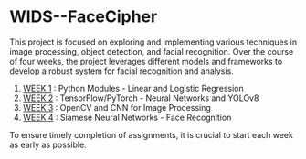 # WIDS--FaceCipher
This project is focused on exploring and implementing various techniques in image processing, object detection, and facial recognition. Over the course of four weeks, the project leverages different models and frameworks to develop a robust system for facial recognition and analysis.
1. [WEEK 1](WEEK1) : Python Modules - Linear and Logistic Regression
2. [WEEK 2]() : TensorFlow/PyTorch - Neural Networks and YOLOv8
3. [WEEK 3]() : OpenCV and CNN for Image Processing
4. [WEEK 4]() : Siamese Neural Networks - Face Recognition


To ensure timely completion of assignments, it is crucial to start each week as early as possible.
